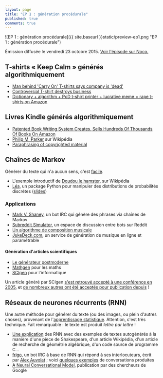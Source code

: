 ```yaml
---
layout: page
title: "EP 1 : génération procédurale"
published: true
comments: true
---
```


![EP 1 : génération procédurale]({{ site.baseurl }}static/preview-ep1.png "EP 1 : génération procédurale")

Émission diffusée le vendredi 23 octobre 2015. [Voir l'épisode sur Noco.](http://noco.tv/emission/23437/nolife/la-faute-a-l-algo/01-chaines-de-markov-et-generation-procedurale)

## T-shirts « Keep Calm » générés algorithmiquement

- [Man behind 'Carry On' T-shirts says company is 'dead'](http://money.cnn.com/2013/03/05/smallbusiness/keep-calm-and-carry-on/index.html)
- [Controversial T-shirt destroys business](http://money.cnn.com/2013/06/24/smallbusiness/tshirt-business/index.html?iid=HP_LN)
- [Dictionary + algorithm + PoD t-shirt printer + lucrative meme = rape t-shirts on Amazon](http://iam.peteashton.com/keep-calm-rape-tshirt-amazon/)

## Livres Kindle générés algorithmiquement

- [Patented Book Writing System Creates, Sells Hundreds Of Thousands Of Books On Amazon](http://singularityhub.com/2012/12/13/patented-book-writing-system-lets-one-professor-create-hundreds-of-thousands-of-amazon-books-and-counting/)
- [Philip M. Parker](https://en.wikipedia.org/wiki/Philip_M._Parker) sur Wikipédia
- [Paraphrasing of copyrighted material](https://en.wikipedia.org/wiki/Paraphrasing_of_copyrighted_material)

## Chaînes de Markov

Générer du texte qui n'a aucun sens, c'est [facile](http://kamoulbox.free.fr).

- L'exemple introductif de [Doudou le hamster](https://fr.wikipedia.org/wiki/Chaîne_de_Markov#Exemple_:_Doudou_le_hamster), sur Wikipédia
- [Léa](https://bitbucket.org/piedenis/lea), un package Python pour manipuler des distributions de probabilités discrètes ([slides](https://bitbucket.org/piedenis/lea/raw/5efd5fe01d059000585bfdc5d7b3693cc8942626/images/Lea_FOSDEM15.pdf))

### Applications

- [Mark V. Shaney](https://en.wikipedia.org/wiki/Mark_V._Shaney), un bot IRC qui génère des phrases via chaînes de Markov
- [Subreddit Simulator](https://www.reddit.com/r/SubredditSimulator), un espace de discussion entre bots sur Reddit
- [Un algorithme de composition musicale](http://jill-jenn.net/_static/works/un-algorithme-de-composition-musicale.pdf)
- [JukeDeck.com](https://www.jukedeck.com), un service de génération de musique en ligne et paramétrable

#### Génération d'articles scientifiques

* [Le générateur postmoderne](http://www.elsewhere.org/pomo/)
* [Mathgen](http://thatsmathematics.com/mathgen/) pour les maths
* [SCIgen](http://pdos.csail.mit.edu/scigen/) pour l'informatique

Un article généré par SCIgen [s'est retrouvé accepté à une conférence en 2005](http://pdos.csail.mit.edu/~strib/press.html), et [de nombreux autres ont été acceptés pour publication depuis](http://www.nature.com/news/publishers-withdraw-more-than-120-gibberish-papers-1.14763) !

## Réseaux de neurones récurrents (RNN)

Une autre méthode pour générer du texte (ou des images, ou plein d'autres choses), provenant de l'[apprentissage statistique](https://fr.wikipedia.org/wiki/Apprentissage_automatique). Attention, c'est très technique. Fait remarquable : le texte est produit *lettre par lettre* !

- [Une explication](https://karpathy.github.io/2015/05/21/rnn-effectiveness/) des RNN avec des exemples de textes autogénérés à la manière d'une pièce de Shakespeare, d'un article Wikipédia, d'un article de recherche de géométrie algébrique, d'un code source de programme C…
- [frigo](https://github.com/Alexis211/text_rnn), un bot IRC à base de RNN qui répond à ses interlocuteurs, écrit par [Alex Auvolat](http://adnab.me/) ; voici [quelques exemples](http://adnab.me/notes/frigo/) de conversations produites
- [A Neural Conversational Model](http://arxiv.org/abs/1506.05869), publication par des chercheurs de Google
